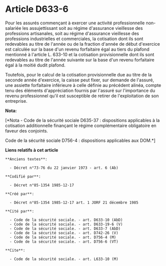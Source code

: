 # Article D633-6

Pour les assurés commençant à exercer une activité professionnelle non-salariée les assujettissant soit au régime d'assurance
vieillesse des professions artisanales, soit au régime d'assurance vieillesse des professions industrielles et commerciales,
la cotisation dont ils sont redevables au titre de l'année ou de la fraction d'année de début d'exercice est calculée sur la
base d'un revenu forfaitaire égal au tiers du plafond mentionné à l'article L. 633-10 et la cotisation provisionnelle dont
ils sont redevables au titre de l'année suivante sur la base d'un revenu forfaitaire égal à la moitié dudit plafond. 

Toutefois, pour le calcul de la cotisation provisionnelle due au titre de la seconde année d'exercice, la caisse peut fixer,
sur demande de l'assuré, une assiette forfaitaire inférieure à celle définie au précédent alinéa, compte tenu des éléments
d'appréciation fournis par l'assuré sur l'importance du revenu professionnel qu'il est susceptible de retirer de
l'exploitation de son entreprise.

**Nota:**

[*Nota - Code de la sécurité sociale D635-37 : dispositions applicables à la cotisation additionnelle finançant le régime
complémentaire obligatoire en faveur des conjoints.

Code de la sécurité sociale D756-4 : dispositions applicables aux DOM.*]

**Liens relatifs à cet article**

	**Anciens textes**:

	  - Décret n°73-76 du 22 janvier 1973 - art. 6 (Ab)

	**Codifié par**:

	  - Décret n°85-1354 1985-12-17

	**Créé par**:

	  - Décret n°85-1354 1985-12-17 art. 1 JORF 21 décembre 1985

	**Cité par**:

	  - Code de la sécurité sociale. - art. D633-10 (AbD)
	  - Code de la sécurité sociale. - art. D633-19-6 (V)
	  - Code de la sécurité sociale. - art. D633-7 (AbD)
	  - Code de la sécurité sociale. - art. D742-26 (V)
	  - Code de la sécurité sociale. - art. D756-4 (M)
	  - Code de la sécurité sociale. - art. D756-6 (VT)

	**Cite**:

	  - Code de la sécurité sociale. - art. L633-10 (M)
